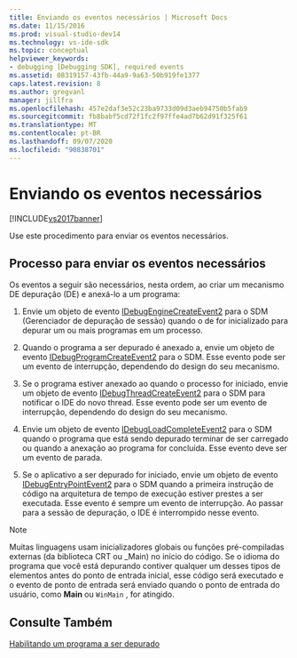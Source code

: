 ```yaml
---
title: Enviando os eventos necessários | Microsoft Docs
ms.date: 11/15/2016
ms.prod: visual-studio-dev14
ms.technology: vs-ide-sdk
ms.topic: conceptual
helpviewer_keywords:
- debugging [Debugging SDK], required events
ms.assetid: 08319157-43fb-44a9-9a63-50b919fe1377
caps.latest.revision: 8
ms.author: gregvanl
manager: jillfra
ms.openlocfilehash: 457e2daf3e52c23ba9733d09d3aeb94750b5fab9
ms.sourcegitcommit: fb8babf5cd72f1fc2f97ffe4ad7b62d91f325f61
ms.translationtype: MT
ms.contentlocale: pt-BR
ms.lasthandoff: 09/07/2020
ms.locfileid: "90838701"
---
```

# <a name="sending-the-required-events"></a>Enviando os eventos necessários
[!INCLUDE[vs2017banner](../../includes/vs2017banner.md)]

Use este procedimento para enviar os eventos necessários.  
  
## <a name="process-for-sending-required-events"></a>Processo para enviar os eventos necessários  
 Os eventos a seguir são necessários, nesta ordem, ao criar um mecanismo DE depuração (DE) e anexá-lo a um programa:  
  
1. Envie um objeto de evento [IDebugEngineCreateEvent2](../../extensibility/debugger/reference/idebugenginecreateevent2.md) para o SDM (Gerenciador de depuração de sessão) quando o de for inicializado para depurar um ou mais programas em um processo.  
  
2. Quando o programa a ser depurado é anexado a, envie um objeto de evento [IDebugProgramCreateEvent2](../../extensibility/debugger/reference/idebugprogramcreateevent2.md) para o SDM. Esse evento pode ser um evento de interrupção, dependendo do design do seu mecanismo.  
  
3. Se o programa estiver anexado ao quando o processo for iniciado, envie um objeto de evento [IDebugThreadCreateEvent2](../../extensibility/debugger/reference/idebugthreadcreateevent2.md) para o SDM para notificar o IDE do novo thread. Esse evento pode ser um evento de interrupção, dependendo do design do seu mecanismo.  
  
4. Envie um objeto de evento [IDebugLoadCompleteEvent2](../../extensibility/debugger/reference/idebugloadcompleteevent2.md) para o SDM quando o programa que está sendo depurado terminar de ser carregado ou quando a anexação ao programa for concluída. Esse evento deve ser um evento de parada.  
  
5. Se o aplicativo a ser depurado for iniciado, envie um objeto de evento [IDebugEntryPointEvent2](../../extensibility/debugger/reference/idebugentrypointevent2.md) para o SDM quando a primeira instrução de código na arquitetura de tempo de execução estiver prestes a ser executada. Esse evento é sempre um evento de interrupção. Ao passar para a sessão de depuração, o IDE é interrompido nesse evento.  
  
> [!NOTE]
> Muitas linguagens usam inicializadores globais ou funções pré-compiladas externas (da biblioteca CRT ou _Main) no início do código. Se o idioma do programa que você está depurando contiver qualquer um desses tipos de elementos antes do ponto de entrada inicial, esse código será executado e o evento de ponto de entrada será enviado quando o ponto de entrada do usuário, como **Main** ou `WinMain` , for atingido.  
  
## <a name="see-also"></a>Consulte Também  
 [Habilitando um programa a ser depurado](../../extensibility/debugger/enabling-a-program-to-be-debugged.md)
